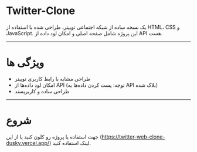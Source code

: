 # Twitter-Clone

یک نسخه ساده از شبکه اجتماعی توییتر، طراحی شده با استفاده از HTML، CSS و JavaScript. این پروژه شامل صفحه اصلی و امکان لود داده از API هست.

---

# ویژگی ها

- طراحی مشابه با رابط کاربری توییتر
- امکان لود داده‌ها از API (توجه: پست کردن داده‌ها به API بلاک شده)
- طراحی ساده و کاربرپسند

---

# شروع

جهت استفاده یا پروژه رو کلون کنید یا از این (https://twitter-web-clone-dusky.vercel.app/) لینک استفاده کنید.
